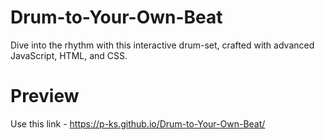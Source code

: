# Drum-to-Your-Own-Beat
Dive into the rhythm with this interactive drum-set, crafted with advanced JavaScript, HTML, and CSS.

# Preview
Use this link - https://p-ks.github.io/Drum-to-Your-Own-Beat/
